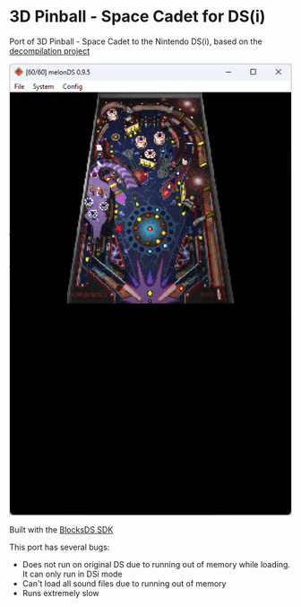 # 3D Pinball - Space Cadet for DS(i)

Port of 3D Pinball - Space Cadet to the Nintendo DS(i), based on the [decompilation project](https://github.com/k4zmu2a/SpaceCadetPinball)

![image](screenshot.png)

Built with the [BlocksDS SDK](https://github.com/blocksds/sdk)

This port has several bugs:
* Does not run on original DS due to running out of memory while loading. It can only run in DSi mode
* Can't load all sound files due to running out of memory
* Runs extremely slow
